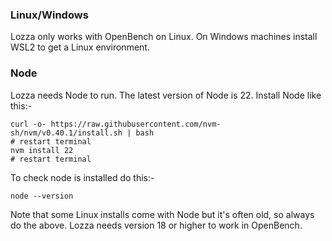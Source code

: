 ### Linux/Windows

Lozza only works with OpenBench on Linux. On Windows machines install WSL2 to get a Linux environment.

### Node

Lozza needs Node to run. The latest version of Node is 22. Install Node like this:-

```
curl -o- https://raw.githubusercontent.com/nvm-sh/nvm/v0.40.1/install.sh | bash
# restart terminal
nvm install 22
# restart terminal
```

To check node is installed do this:-
```
node --version
```
Note that some Linux installs come with Node but it's often old, so always do the above. Lozza needs version 18 or higher to work in OpenBench.


